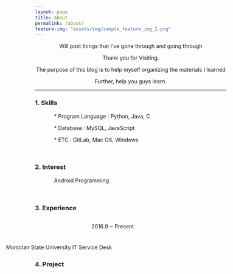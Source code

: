 ```yaml
---
layout: page
title: About
permalink: /about/
feature-img: "assets/img/sample_feature_img_2.png"
---
```


<style>
.text{text-indent: 50px;}
#jb-sidebar{width: 260px;/*padding: 20px;*/margin-bottom: 10px;float: left;border: 0px;text-align: right;}
#jb-content{width: 580px;/*padding: 20px;*/margin-bottom: 10px;float: right;border: 0px;}
@media ( min-width: 481px )
{
  #jb-sidebar {width: 260px;float: left; }
  #jb-content {width: 580px;float: right; }
}
</style>


<center>
<p>Will post things that I've gone through and going through</p>
<p>Thank you for Visiting.</p>
<p>The purpose of this blog is to help myself organizing the materials I learned</p>
<p>Further, help you guys learn.</p>
</center>

---------------------------

<h3>1. Skills</h3>
 <p class="text"> * Program Language : Python, Java, C</p>
 <p class="text"> * Database : MySQL, JavaScript</p>
 <p class="text"> * ETC : GitLab, Mac OS, Windows</p>


<br>
<h3>2. Interest</h3>
   <p class="text"> Android Programming </p>

<br>

<h3>3. Experience</h3>

<div id="jb-sidebar">
	<p>2016.9 ~ Present</p>
</div>

<div id="jb-content">
    <p>Montclair State University IT Service Desk</p>
</div>

<br><br><br><br><br>

<h3>4. Project</h3>
